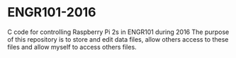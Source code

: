 # ENGR101-2016
C  code for  controlling  Raspberry  Pi  2s  in  ENGR101  during  2016
The purpose of this repository is to store and edit data files, allow others access to these files and allow myself to access others files.
